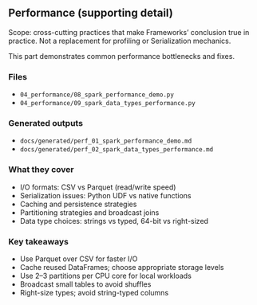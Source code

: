 ## Performance (supporting detail)

Scope: cross-cutting practices that make Frameworks’ conclusion true in practice. Not a replacement for profiling or Serialization mechanics.

This part demonstrates common performance bottlenecks and fixes.

### Files
- `04_performance/08_spark_performance_demo.py`
- `04_performance/09_spark_data_types_performance.py`

### Generated outputs
- `docs/generated/perf_01_spark_performance_demo.md`
- `docs/generated/perf_02_spark_data_types_performance.md`

### What they cover
- I/O formats: CSV vs Parquet (read/write speed)
- Serialization issues: Python UDF vs native functions
- Caching and persistence strategies
- Partitioning strategies and broadcast joins
- Data type choices: strings vs typed, 64-bit vs right-sized

### Key takeaways
- Use Parquet over CSV for faster I/O
- Cache reused DataFrames; choose appropriate storage levels
- Use 2–3 partitions per CPU core for local workloads
- Broadcast small tables to avoid shuffles
- Right-size types; avoid string-typed columns


